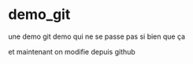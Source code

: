 # demo_git
une demo git
demo qui ne se passe pas si bien que ça

et maintenant on modifie depuis github
